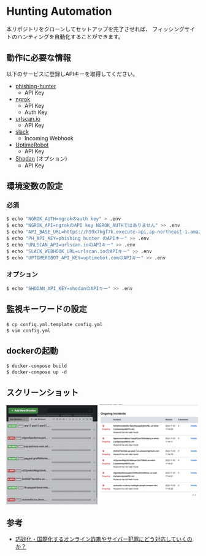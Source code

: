 # Hunting Automation

本リポジトリをクローンしてセットアップを完了させれば、
フィッシングサイトのハンティングを自動化することができます。

## 動作に必要な情報
以下のサービスに登録しAPIキーを取得してください。

* [phishing-hunter](https://phishing-hunter.com)
	* API Key
* [ngrok](https://ngrok.com/)
	* API Key
	* Auth Key
* [urlscan.io](https://urlscan.io/)
	* API Key
* [slack](https://slack.com/intl/ja-jp/help/articles/115005265063-Slack-%E3%81%A7%E3%81%AE-Incoming-Webhook-%E3%81%AE%E5%88%A9%E7%94%A8)
	* Incoming Webhook
* [UptimeRobot](https://uptimerobot.com/)
	* API Key
* [Shodan](https://www.shodan.io) (オプション)
	* API Key

## 環境変数の設定

### 必須
```bash
$ echo "NGROK_AUTH=ngrokのauth key" > .env
$ echo "NGROK_API=ngrokのAPI key NGROK_AUTHではありません" >> .env
$ echo "API_BASE_URL=https://h99x7kgf7k.execute-api.ap-northeast-1.amazonaws.com/prod" >> .env
$ echo "PH_API_KEY=phishing hunter のAPIキー" >> .env
$ echo "URLSCAN_API=urlscan.ioのAPIキー" >> .env
$ echo "SLACK_WEBHOOK_URL=urlscan.ioのAPIキー" >> .env
$ echo "UPTIMEROBOT_API_KEY=uptimebot.comのAPIキー" >> .env
```
### オプション
```bash
$ echo "SHODAN_API_KEY=shodanのAPIキー" >> .env
```

## 監視キーワードの設定
```
$ cp config.yml.template config.yml
$ vim config.yml
```

## dockerの起動
```
$ docker-compose build
$ docker-compose up -d
```

## スクリーンショット
![](./screenshots/uptimerobot.png)

## 参考
* [巧妙化・国際化するオンライン詐欺やサイバー犯罪にどう対応していくのか？](https://github.com/vavenger/fighting-phishing-methods)
